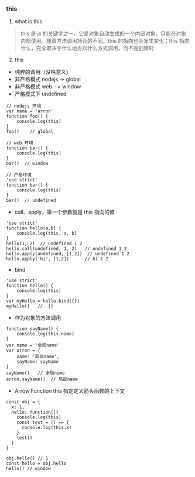 ### this

1. what is this

> this 是 js 的关键字之一，它是对象自动生成的一个内部对象，只能在对象内部使用。随着方法调用场合的不同，this 的指向也会发生变化；this 指向什么，完全取决于什么地方以什么方式调用，而不是创建时


2. this

- 纯粹的调用（没啥意义）
 - 非严格模式 nodejs -> global
 - 非严格模式 web  - > window
 - 严格模式下 undefined

```
// nodejs 环境
var name = 'arron'
function foo() {
    console.log(this)
}
foo()    // global

// web 环境
function bar() {
    console.log(this)   
}
bar()  // window

// 严格环境
'use strict'
function bar() {
    console.log(this)   
}
bar()  // undefined
```

- call、apply，第一个参数就是 this 指向的值

```
'use strict'
function hello(a,b) {
    console.log(this, a, b)
}
hello(1, 2)  // undefined 1 2
hello.call(undefined, 1, 2)   // undefined 1 2
hello.apply(undefined, [1,2])  // undefined 1 2
hello.apply('hi', [1,2])      // hi 1 2
```

- bind

```
'use strict'
function hello() {
    console.log(this)
}
var myHello = hello.bind({})
myHello()   //  {}
```

- 作为对象的方法调用

```
function sayName() {
    console.log(this.name)
}
var name = '全局name'
var arron = {
    name: '局部name',
    sayName: sayName
}
sayName()   // 全局name
arron.sayName()  // 局部name
```

- Arrow Function  this 指定定义箭头函数的上下文

```
const obj = {
  x: 1,
  hello: function(){
    console.log(this)     
    const test = () => {
      console.log(this.x)
    }
    test()
  }
}
  
obj.hello() // 1
const hello = obj.hello
hello() // window
```